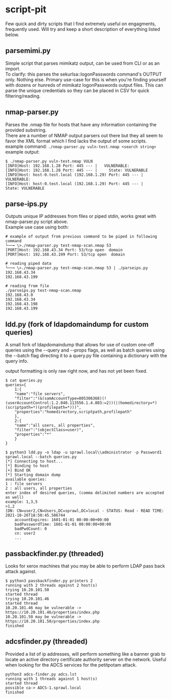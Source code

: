 # script-pit
Few quick and dirty scripts that I find extremely useful on engagments, frequently used.
Will try and keep a short description of everything listed below.

## parsemimi.py
Simple script that parses mimikatz output, can be used from CLI or as an import.   
To clarify: this parses the sekurlsa::logonPasswords command's OUTPUT only. Nothing else.
Primary use-case for this is when you're finding yourself with dozens or hunreds of mimikatz logonPasswords output files.
This can parse the unique credentials so they can be placed in CSV for quick filtering/reading.

## nmap-parser.py
Parses the .nmap file for hosts that have any information containing the provided substring.  
There are a number of NMAP output parsers out there but they all seem to favor the XML format which I find lacks the output of some scripts.  
example command:
`./nmap-parser.py vuln-test.nmap <search string>`
example output:
```
$ ./nmap-parser.py vuln-test.nmap VULN
[INFO]Host: 192.168.1.28 Port: 445 --- |   VULNERABLE:
[INFO]Host: 192.168.1.28 Port: 445 --- |     State: VULNERABLE
[INFO]Host: host-0.test.local (192.168.1.29) Port: 445 --- |   VULNERABLE:
[INFO]Host: host-0.test.local (192.168.1.29) Port: 445 --- |     State: VULNERABLE
```
## parse-ips.py
Outputs unique IP addresses from files or piped stdin, works great with nmap-parser.py script above.  
Example use case using both:
```
# example of output from previous command to be piped in following command
└──╼ \>./nmap-parser.py test-nmap-scan.nmap 53 
[PORT]Host: 192.168.43.34 Port: 53/tcp open  domain
[PORT]Host: 192.168.43.199 Port: 53/tcp open  domain

# reading piped data
└──╼ \>./nmap-parser.py test-nmap-scan.nmap 53 | ./parseips.py 
192.168.43.34
192.168.43.199

# reading from file
./parseips.py test-nmap-scan.nmap 
192.168.43.0
192.168.43.34
192.168.43.198
192.168.43.199
```

## ldd.py (fork of ldapdomaindump for custom queries)
A small fork of ldapdomaindump that allows for use of custom one-off queries
using the --query and --props flags, as well as batch queries using the --batch
flag directing it to a query.py file containing a dictionary with the query info.  

output formatting is only raw right now, and has not yet been fixed.  
```
$ cat queries.py
queries={
    1:{
    "name":"file servers",
    "filter":"(&(samAccountType=805306368)(!(userAccountControl:1.2.840.113556.1.4.803:=2))(|(homedirectory=*)(scriptpath=*)(profilepath=*)))",
    "properties":"homedirectory,scriptpath,profilepath"
    },
    2:{
    "name":"all users, all properties",
    "filter":"(objectClass=user)",
    "properties":"*"
    }
}

$ python3 ldd.py -o ldap -u sprawl.local\\administrator -p Password1 sprawl.local --batch queries.py
[*] Connecting to host...
[*] Binding to host
[+] Bind OK
[*] Starting domain dump
available queries:
1 : file servers
2 : all users, all properties
enter index of desired queries, (comma delimited numbers are accepted as well)
example: 1,3,5
>1,2
[DN: CN=user2,CN=Users,DC=sprawl,DC=local - STATUS: Read - READ TIME: 2021-10-26T18:50:45.506744
    accountExpires: 1601-01-01 00:00:00+00:00
    badPasswordTime: 1601-01-01 00:00:00+00:00
    badPwdCount: 0
    cn: user2
    ...
```

## passbackfinder.py (threaded)
Looks for xerox machines that you may be able to perform LDAP pass back attack
against.
```
$ python3 passbackfinder.py printers 2
running with 2 threads against 2 host(s)
trying 10.20.101.50
started thread
trying 10.20.101.46
started thread
10.20.101.46 may be vulnerable -> https://10.20.101.46/properties/index.php
10.20.101.50 may be vulnerable -> https://10.20.101.50/properties/index.php
finished

```

## adcsfinder.py (threaded)
Provided a list of ip addresses, will perform something like a banner grab
to locate an active directory certificate authority server on the network.
Useful when looking for the ADCS services for the petitpotam attack.
```
python3 adcs-finder.py adcs.lst
running with 1 threads against 1 host(s)
started thread
possible ca-> ADCS-1.sprawl.local
finished
```
